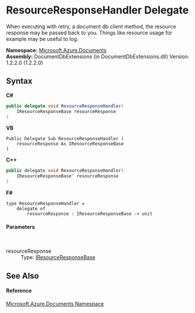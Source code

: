 # ResourceResponseHandler Delegate
 

When executing with retry, a document db client method, the resource response may be passed back to you. Things like resource usage for example may be useful to log.

**Namespace:**&nbsp;<a href="856b2e23-9c8b-2618-f913-67d85d500616">Microsoft.Azure.Documents</a><br />**Assembly:**&nbsp;DocumentDbExtensions (in DocumentDbExtensions.dll) Version: 1.2.2.0 (1.2.2.0)

## Syntax

**C#**<br />
``` C#
public delegate void ResourceResponseHandler(
	IResourceResponseBase resourceResponse
)
```

**VB**<br />
``` VB
Public Delegate Sub ResourceResponseHandler ( 
	resourceResponse As IResourceResponseBase
)
```

**C++**<br />
``` C++
public delegate void ResourceResponseHandler(
	IResourceResponseBase^ resourceResponse
)
```

**F#**<br />
``` F#
type ResourceResponseHandler = 
    delegate of 
        resourceResponse : IResourceResponseBase -> unit
```


#### Parameters
&nbsp;<dl><dt>resourceResponse</dt><dd>Type: <a href="http://msdn2.microsoft.com/en-us/library/mt797587" target="_blank">IResourceResponseBase</a><br /></dd></dl>

## See Also


#### Reference
<a href="856b2e23-9c8b-2618-f913-67d85d500616">Microsoft.Azure.Documents Namespace</a><br />